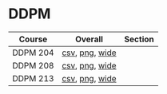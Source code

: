 # DDPM

| Course | Overall | Section |
| ------ | ------- | ------- |
| DDPM 204 | [csv](https://github.com/UCSD-Historical-Enrollment-Data/2024Winter/blob/main/overall/DDPM%20204.csv), [png](https://raw.githubusercontent.com/UCSD-Historical-Enrollment-Data/2024Winter/main/plot_overall/DDPM%20204.png), [wide](https://raw.githubusercontent.com/UCSD-Historical-Enrollment-Data/2024Winter/main/plot_overall_wide/DDPM%20204.png) |  |
| DDPM 208 | [csv](https://github.com/UCSD-Historical-Enrollment-Data/2024Winter/blob/main/overall/DDPM%20208.csv), [png](https://raw.githubusercontent.com/UCSD-Historical-Enrollment-Data/2024Winter/main/plot_overall/DDPM%20208.png), [wide](https://raw.githubusercontent.com/UCSD-Historical-Enrollment-Data/2024Winter/main/plot_overall_wide/DDPM%20208.png) |  |
| DDPM 213 | [csv](https://github.com/UCSD-Historical-Enrollment-Data/2024Winter/blob/main/overall/DDPM%20213.csv), [png](https://raw.githubusercontent.com/UCSD-Historical-Enrollment-Data/2024Winter/main/plot_overall/DDPM%20213.png), [wide](https://raw.githubusercontent.com/UCSD-Historical-Enrollment-Data/2024Winter/main/plot_overall_wide/DDPM%20213.png) |  |
